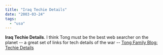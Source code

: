 ```yaml
---
title: "Iraq Techie Details"
date: "2003-03-24"
tags: 
  - "usa"
---
```


**Iraq Techie Details**. I think Tong must be the best web searcher on the planet -- a great set of links for tech details of the war -- [Tong Family Blog: Techie Details](http://www.tongfamily.com//000795.html)
